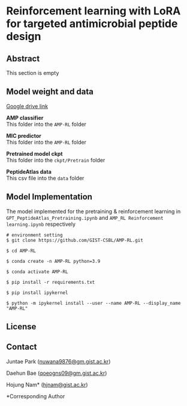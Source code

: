 # Reinforcement learning with LoRA for targeted antimicrobial peptide design
## Abstract
This section is empty

## Model weight and data
[Google drive link](https://drive.google.com/drive/folders/1XlMEKanxb5Tlr0YyN3eEiOPdHtmteCgz?usp=drive_link)


**AMP classifier**  
This folder into the `AMP-RL` folder


**MIC predictor**  
This folder into the `AMP-RL` folder


**Pretrained model ckpt**   
This folder into the `ckpt/Pretrain` folder


**PeptideAtlas data**  
This csv file into the `data` folder


## Model Implementation
The model implemented for the pretraining & reinforcement learning in `GPT_PeptideAtlas_Pretraining.ipynb` and `AMP_RL Reinforcement learning.ipynb` respectively
```
# environment setting
$ git clone https://github.com/GIST-CSBL/AMP-RL.git

$ cd AMP-RL

$ conda create -n AMP-RL python=3.9

$ conda activate AMP-RL

$ pip install -r requirements.txt

$ pip install ipykernel

$ python -m ipykernel install --user --name AMP-RL --display_name "AMP-RL"
```

## License

## Contact
Juntae Park (nuwana9876@gm.gist.ac.kr)


Daehun Bae (qoeogns09@gm.gist.ac.kr)


Hojung Nam* (hjnam@gist.ac.kr)


*Corresponding Author
